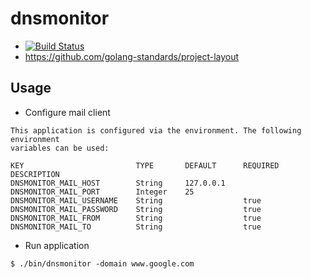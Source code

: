 # dnsmonitor

* [![Build Status](https://travis-ci.org/felixfriedrich/dnsmonitor.svg?branch=master)](https://travis-ci.org/felixfriedrich/dnsmonitor)
* https://github.com/golang-standards/project-layout

## Usage

* Configure mail client
```
This application is configured via the environment. The following environment
variables can be used:

KEY                         TYPE       DEFAULT      REQUIRED    DESCRIPTION
DNSMONITOR_MAIL_HOST        String     127.0.0.1
DNSMONITOR_MAIL_PORT        Integer    25
DNSMONITOR_MAIL_USERNAME    String                  true
DNSMONITOR_MAIL_PASSWORD    String                  true
DNSMONITOR_MAIL_FROM        String                  true
DNSMONITOR_MAIL_TO          String                  true
```

* Run application
```
$ ./bin/dnsmonitor -domain www.google.com
```